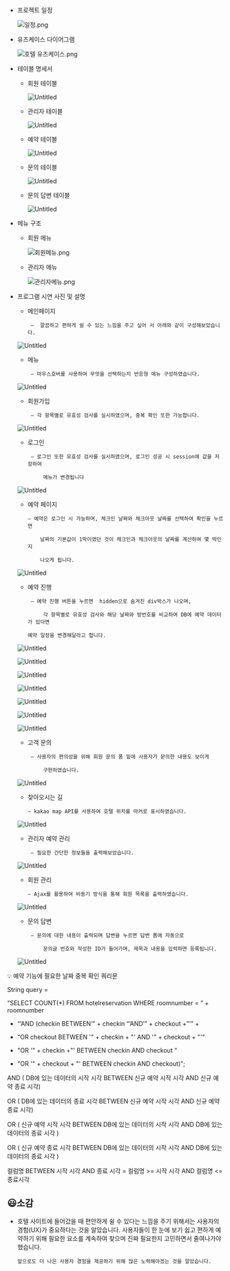 - 프로젝트 일정
    
    ![일정.png](https://s3-us-west-2.amazonaws.com/secure.notion-static.com/c1695e53-4b64-4597-8693-aa13a47348f8/%EC%9D%BC%EC%A0%95.png)
    
- 유즈케이스 다이어그램
    
    ![호텔 유즈케이스.png](https://s3-us-west-2.amazonaws.com/secure.notion-static.com/e209738a-72d4-4b11-8560-986564f8f06b/%ED%98%B8%ED%85%94_%EC%9C%A0%EC%A6%88%EC%BC%80%EC%9D%B4%EC%8A%A4.png)
    
- 테이블 명세서
    - 회원 테이블
        
        ![Untitled](https://s3-us-west-2.amazonaws.com/secure.notion-static.com/6bf93d21-d279-4e19-9487-a14a6cafe4e5/Untitled.png)
        
    - 관리자 테이블
        
        ![Untitled](https://s3-us-west-2.amazonaws.com/secure.notion-static.com/95ef819a-9e7c-4880-b911-660c541db463/Untitled.png)
        
    - 예약 테이블
        
        ![Untitled](https://s3-us-west-2.amazonaws.com/secure.notion-static.com/949eaf27-6e45-40cc-935e-cc6a41b8bb37/Untitled.png)
        
    - 문의 테이블
        
        ![Untitled](https://s3-us-west-2.amazonaws.com/secure.notion-static.com/eb3e0727-c355-4a3d-b2f8-c6f52500e5d1/Untitled.png)
        
    - 문의 답변 테이블
        
        ![Untitled](https://s3-us-west-2.amazonaws.com/secure.notion-static.com/79671cd4-3bf1-4718-99c8-2cf8186bb98b/Untitled.png)
        
- 메뉴 구조
    - 회원 메뉴
        
        ![회원메뉴.png](https://s3-us-west-2.amazonaws.com/secure.notion-static.com/c691fbf9-e2e2-47d0-a64e-d249deb6e7a8/%ED%9A%8C%EC%9B%90%EB%A9%94%EB%89%B4.png)
        
    - 관리자 메뉴
        
        ![관리자메뉴.png](https://s3-us-west-2.amazonaws.com/secure.notion-static.com/7c3fd19f-adac-495d-98c9-6612ef1aa264/%EA%B4%80%EB%A6%AC%EC%9E%90%EB%A9%94%EB%89%B4.png)
        
- 프로그램 시연 사진 및 설명
    
    
    - 메인페이지
    
           —  깔끔하고 편하게 쉴 수 있는 느낌을 주고 싶어 서 아래와 같이 구성해보았습니다.
    
    ![Untitled](https://s3-us-west-2.amazonaws.com/secure.notion-static.com/2dc0e23d-7e20-4172-8b26-6e905e52948d/Untitled.png)
    
    - 메뉴
    
           — 마우스호버를 사용하여 무엇을 선택하는지 반응형 메뉴 구성하였습니다.
    
    ![Untitled](https://s3-us-west-2.amazonaws.com/secure.notion-static.com/4e0a5e1e-b4a4-4be4-9723-58cb71e2c539/Untitled.png)
    
    - 회원가입
    
           — 각 항목별로 유효성 검사를 실시하였으며, 중복 확인 또한 가능합니다.
    
    ![Untitled](https://s3-us-west-2.amazonaws.com/secure.notion-static.com/442ef797-6290-4877-a95d-df0e60a24427/Untitled.png)
    
    - 로그인
    
           — 로그인 또한 유효성 검사를 실시하였으며, 로그인 성공 시 session에 값을 저장하여     
    
               메뉴가 변경됩니다
    
    ![Untitled](https://s3-us-west-2.amazonaws.com/secure.notion-static.com/820393b6-adf2-4696-b21a-9f93a86c3446/Untitled.png)
    
    - 예약 페이지
    
          — 예약은 로그인 시 가능하며, 체크인 날짜와 체크아웃 날짜를 선택하여 확인을 누르면
    
              날짜의 기본값이 1박이였던 것이 체크인과 체크아웃의 날짜를 계산하여 몇 박인지 
    
              나오게 됩니다.
    
    ![Untitled](https://s3-us-west-2.amazonaws.com/secure.notion-static.com/fcb27a54-37be-47f9-8a9a-8a5f51dd5bec/Untitled.png)
    
     
    
    - 예약 진행
    
           — 예약 진행 버튼을 누르면  hidden으로 숨겨진 div박스가 나오며, 
    
               각 항목별로 유효성 검사와 해당 날짜와 방번호를 비교하여 DB에 예약 데이터가 있다면 
    
          예약 일정을 변경해달라고 합니다.
    
     
    
    ![Untitled](https://s3-us-west-2.amazonaws.com/secure.notion-static.com/5b4cdb61-cf85-43b8-9404-cdf594b32735/Untitled.png)
    
    ![Untitled](https://s3-us-west-2.amazonaws.com/secure.notion-static.com/081b1151-eb05-41b5-9ab4-125b1fe3542d/Untitled.png)
    
    ![Untitled](https://s3-us-west-2.amazonaws.com/secure.notion-static.com/ae0c3385-8605-4c58-8922-154cd36024e2/Untitled.png)
    
    ![Untitled](https://s3-us-west-2.amazonaws.com/secure.notion-static.com/2deb581a-b893-48cb-ba72-86104319e46c/Untitled.png)
    
    ![Untitled](https://s3-us-west-2.amazonaws.com/secure.notion-static.com/52c84c11-bf67-4040-a5c4-a40800ad80e6/Untitled.png)
    
    ![Untitled](https://s3-us-west-2.amazonaws.com/secure.notion-static.com/b13c74d2-2a51-43d0-b411-2bf2d5dc6b15/Untitled.png)
    
    ![Untitled](https://s3-us-west-2.amazonaws.com/secure.notion-static.com/0c7704b2-1aba-4fe2-b001-9716f0a17075/Untitled.png)
    
    - 고객 문의
    
           — 사용자의 편의성을 위해 회원 문의 폼 밑에 사용자가 문의한 내용도 보이게 
    
               구현하였습니다.
    
    ![Untitled](https://s3-us-west-2.amazonaws.com/secure.notion-static.com/5107b74f-ec0a-4242-85b8-f18d43fd8771/Untitled.png)
    
    - 찾아오시는 길
    
          — kakao map API를 사용하여 호텔 위치를 마커로 표시하였습니다.
    
    ![Untitled](https://s3-us-west-2.amazonaws.com/secure.notion-static.com/17d001ab-bc1b-4d67-aec1-ec85980df915/Untitled.png)
    
    - 관리자 예약 관리
    
           — 필요한 간단한 정보들을 출력해보았습니다.
    
    ![Untitled](https://s3-us-west-2.amazonaws.com/secure.notion-static.com/1bb41ff6-d5e3-463f-8c13-9a9c9ec1cb5b/Untitled.png)
    
    - 회원 관리
    
          — Ajax를 활용하여 비동기 방식을 통해 회원 목록을 출력하였습니다.
    
    ![Untitled](https://s3-us-west-2.amazonaws.com/secure.notion-static.com/8b0c9e21-056c-47cb-9cbc-16fd409f1adf/Untitled.png)
    
    - 문의 답변
    
           — 문의에 대한 내용이 출력되며 답변을 누르면 답변 폼에 자동으로 
    
               문의글 번호와 작성한 ID가 들어가며, 제목과 내용을 입력하면 등록됩니다.
    
    ![Untitled](https://s3-us-west-2.amazonaws.com/secure.notion-static.com/8c3b39e4-0486-438f-8ce5-cc5b75739271/Untitled.png)
    

<aside>
💡 예약 기능에 필요한 날짜 중복 확인 쿼리문

String query = 

“SELECT COUNT(*) FROM hotelreservation WHERE roomnumber = ”  + roomnumber          

 + “’AND (checkin BETWEEN’” + checkin  “’AND’” + checkout +”’” + 

 + “OR checkout BETWEEN '" + checkin + "' AND '" + checkout + "'“

 + "OR '" + checkin +"' BETWEEN checkin AND checkout “

 + "OR '" + checkout + "' BETWEEN checkin AND checkout)";

AND ( DB에 있는 데이터의 시작 시각 BETWEEN 신규 예약 시작 시각 AND 신규 예약 종료 시각)

OR ( DB에 있는 데이터의 종료 시각 BETWEEN 신규 예약 시작 시각 AND 신규 예약 종료 시각)

OR ( 신규 예약 시작 시각 BETWEEN DB에 있는 데이터의 시작 시각 AND DB에 있는 데이터의 종료 시각 )

OR ( 신규 예약 종료 시각 BETWEEN DB에 있는 데이터의 시작 시각 AND DB에 있는 데이터의 종료 시각 )

컬럼명 BETWEEN 시작 시각 AND 종료 시각 = 컬럼명 >= 시작 시각 AND 컬럼명 <= 종료시각

</aside>

## 😃소감

- 호텔 사이트에 들어갔을 때 편안하게 쉴 수 있다는 느낌을 주기 위해서는 사용자의 경험(UX)가 중요하다는 것을 알았습니다. 사용자들이 한 눈에 보기 쉽고 편하게 예약하기 위해 필요한 요소를 계속하여 찾으며 진짜 필요한지 고민하면서 줄여나가야 했습니다.

      앞으로도 더 나은 사용자 경험을 제공하기 위해 많은 노력해야겠는 것을 알았습니다.
